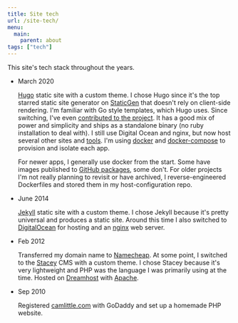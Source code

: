 ```yaml
---
title: Site tech
url: /site-tech/
menu: 
  main:
    parent: about
tags: ["tech"]
---
```


This site's tech stack throughout the years.

* March 2020

  [Hugo](https://gohugo.io) static site with a custom theme. I chose Hugo since
  it's the top starred static site generator on
  [StaticGen](https://www.staticgen.com) that doesn't rely on client-side rendering.
  I'm familiar with Go style templates, which Hugo uses. Since switching, I've
  even [contributed to the project](https://github.com/gohugoio/hugo/commits?author=apexskier).
  It has a good mix of power and simplicity and ships as a standalone
  binary (no ruby installation to deal with). I still use Digital Ocean and
  nginx, but now host several other sites and [tools](/apps).
  I'm using [docker](https://www.docker.com) and 
  [docker-compose](https://docs.docker.com/compose/) to provision and isolate
  each app.

  For newer apps, I generally use docker from the start. Some have
  images published to [GitHub packages](https://github.com/features/packages),
  some don't. For older projects I'm not really planning to revisit or have
  archived, I reverse-engineered Dockerfiles and stored them in my
  host-configuration repo.

* June 2014
  
    [Jekyll](https://jekyllrb.com) static site with a custom theme. I chose Jekyll
    because it's pretty universal and produces a static site. Around this time I
    also switched to [DigitalOcean](https://www.digitalocean.com) for hosting and
    an [nginx](https://www.nginx.com) web server.
  
  
* Feb 2012

  Transferred my domain name to [Namecheap](https://namecheap.com). At some
  point, I switched to the [Stacey](http://www.staceyapp.com) CMS with a custom
  theme. I chose Stacey because it's very lightweight and PHP was the language I
  was primarily using at the time. Hosted on 
  [Dreamhost](https://www.dreamhost.com) with [Apache](https://httpd.apache.org).

* Sep 2010

  Registered [camlittle.com](https://camlittle.com) with GoDaddy and set up a
  homemade PHP website.


